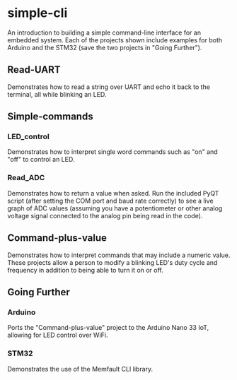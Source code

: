 # simple-cli
An introduction to building a simple command-line interface for an embedded system. Each of the projects shown include examples for both Arduino and the STM32 (save the two projects in "Going Further").

## Read-UART
Demonstrates how to read a string over UART and echo it back to the terminal, all while blinking an LED.

## Simple-commands

### LED_control
Demonstrates how to interpret single word commands such as "on" and "off" to control an LED.

### Read_ADC
Demonstrates how to return a value when asked. Run the included PyQT script (after setting the COM port and baud rate correctly) to see a live graph of ADC values  (assuming you have a potentiometer or other analog voltage signal connected to the analog pin being read in the code).

## Command-plus-value
Demonstrates how to interpret commands that may include a numeric value. These projects allow a person to modify a blinking LED's duty cycle and frequency in addition to being able to turn it on or off.

## Going Further

### Arduino
Ports the "Command-plus-value" project to the Arduino Nano 33 IoT, allowing for LED control over WiFi.

### STM32
Demonstrates the use of the Memfault CLI library.

